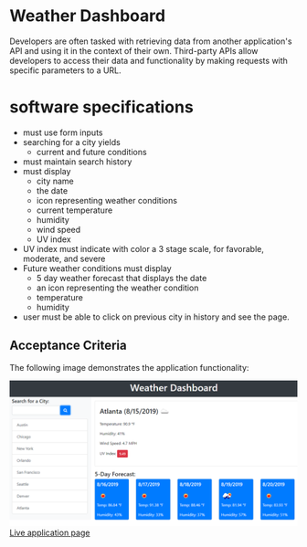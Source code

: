 # Weather Dashboard

Developers are often tasked with retrieving data from another application's API and using it in the context of their own. Third-party APIs allow developers to access their data and functionality by making requests with specific parameters to a URL. 

# software specifications
- must use form inputs
- searching for a city yields 
    - current and future conditions
- must maintain search history
- must display
    - city name
    - the date
    - icon representing weather conditions
    - current temperature
    - humidity
    - wind speed
    - UV index
- UV index must indicate with color a 3 stage scale, for favorable, moderate, and severe
- Future weather conditions must display
    - 5 day weather forecast that displays the date
    - an icon representing the weather condition
    - temperature
    - humidity
- user must be able to click on previous city in history and see the page. 

## Acceptance Criteria

The following image demonstrates the application functionality:

![Screenshot](./assets/06-server-side-apis-homework-demo.png)
[Live application page](https://ernesturzua.github.io/weather-dashboard/)
